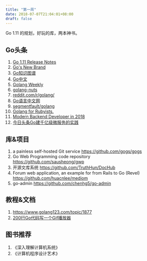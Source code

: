 ```yaml
---
title: "第一周"
date: 2018-07-07T21:04:01+08:00
draft: false
---
```



Go 1.11 的规划，好玩的库，两本神书。
<!--more-->

## Go头条
1. [Go 1.11 Release Notes](https://tip.golang.org/doc/go1.11)
2. [Go's New Brand](https://blog.golang.org/go-brand)
3. [Go知识图谱](https://www.processon.com/view/link/5a9ba4c8e4b0a9d22eb3bdf0)
4. [Go中文](https://go-zh.org/)
5. [Golang Weekly](https://golangweekly.com/)
6. [golang-nuts](https://groups.google.com/forum/#!forum/golang-nuts)
7. [reddit.com/r/golang/](https://www.reddit.com/r/golang/)
8. [Go语言中文网](https://studygolang.com/)
9. [segmentfault/golang](https://segmentfault.com/t/golang)
10. [Golang for Rubyists.](http://zonov.me/golang-for-rubyists-part-7-ruby-and-golang-methods-comparison/)
11. [Modern Backend Developer in 2018](https://medium.com/tech-tajawal/modern-backend-developer-in-2018-6b3f7b5f8b9)
12. [今日头条Go建千亿级微服务的实践](https://www.jianshu.com/p/ea9ab1b67dce)

## 库&项目
1. a painless self-hosted Git service  <https://github.com/gogs/gogs>
2. Go Web Programming code repository <https://github.com/sausheong/gwp>
3. 开源文库系统 <https://github.com/TruthHun/DocHub>
4. Forum web application, an example for from Rails to Go (Revel) <https://github.com/huacnlee/mediom>
5. go-admin <https://github.com/chenhg5/go-admin>

## 教程&文档
1. <https://www.golang123.com/topic/1877>
2. [200行Go代码写一个Gif播放器](https://www.jianshu.com/p/71337279c0d2)

## 图书推荐
1. 《深入理解计算机系统》
2. 《计算机程序设计艺术》